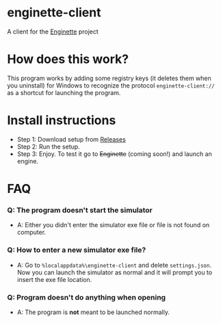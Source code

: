 # enginette-client
 A client for the [Enginette](https://github.com/DDev247/enginette) project
 
# How does this work?
 This program works by adding some registry keys (it deletes them when you uninstall) for Windows to recognize the protocol `enginette-client://` as a shortcut for launching the program.
 
# Install instructions
 - Step 1: 
  Download setup from [Releases](https://github.com/DDev247/enginette-client/releases/latest)
 - Step 2:
  Run the setup.
 - Step 3:
  Enjoy. To test it go to ~~Enginette~~ (coming soon!) and launch an engine.

# FAQ
### Q: The program doesn't start the simulator
 + A: Either you didn't enter the simulator exe file or file is not found on computer.

### Q: How to enter a new simulator exe file?
 + A: Go to `%localappdata%\enginette-client` and delete `settings.json`. Now you can launch the simulator as normal and it will prompt you to insert the exe file location.

### Q: Program doesn't do anything when opening
 + A: The program is **not** meant to be launched normally.  
  

